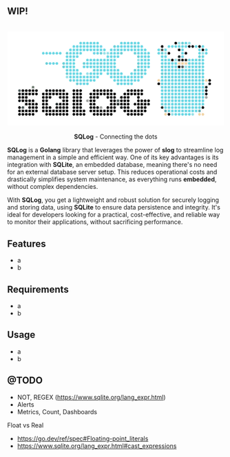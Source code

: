 ## WIP!

<br>
<div align="center">
    <img src="./docs/logo.png" />
    <p align="center">
        <strong>SQLog</strong> - Connecting the dots
    </p>    
</div>



**SQLog** is a **Golang** library that leverages the power of **slog** to streamline log management in a simple and efficient way. One of its key advantages is its integration with **SQLite**, an embedded database, meaning there's no need for an external database server setup. This reduces operational costs and drastically simplifies system maintenance, as everything runs **embedded**, without complex dependencies.

With **SQLog**, you get a lightweight and robust solution for securely logging and storing data, using **SQLite** to ensure data persistence and integrity. It's ideal for developers looking for a practical, cost-effective, and reliable way to monitor their applications, without sacrificing performance.


## Features

- a
- b

## Requirements

- a
- b

## Usage

- a
- b

## @TODO

- NOT, REGEX (https://www.sqlite.org/lang_expr.html)
- Alerts
- Metrics, Count, Dashboards


Float vs Real
- https://go.dev/ref/spec#Floating-point_literals
- https://www.sqlite.org/lang_expr.html#cast_expressions
